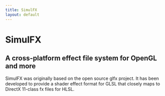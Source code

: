 ```yaml
---
title: SimulFX
layout: default
---
```


SimulFX
================

A cross-platform effect file system for OpenGL and more
--------------

SimulFX was originally based on the open source glfx project. It has been developed to provide a shader effect format for GLSL that closely maps to DirectX 11-class fx files for HLSL.